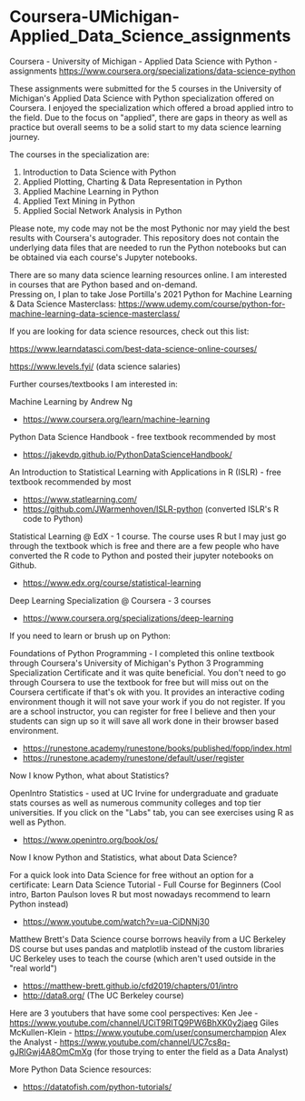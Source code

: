 # Coursera-UMichigan-Applied_Data_Science_assignments
Coursera - University of Michigan - Applied Data Science with Python - assignments
https://www.coursera.org/specializations/data-science-python

These assignments were submitted for the 5 courses in the University of Michigan's Applied Data Science with Python specialization offered on Coursera. I enjoyed the specialization which offered a broad applied intro to the field. Due to the focus on "applied", there are gaps in theory as well as practice but overall seems to be a solid start to my data science learning journey.

The courses in the specialization are:
1. Introduction to Data Science with Python
2. Applied Plotting, Charting & Data Representation in Python
3. Applied Machine Learning in Python
4. Applied Text Mining in Python
5. Applied Social Network Analysis in Python

Please note, my code may not be the most Pythonic nor may yield the best results with Coursera's autograder.
This repository does not contain the underlying data files that are needed to run the Python notebooks but can be obtained via each course's Jupyter notebooks.

There are so many data science learning resources online. I am interested in courses that are Python based and on-demand.  
Pressing on, I plan to take Jose Portilla's 2021 Python for Machine Learning & Data Science Masterclass:
https://www.udemy.com/course/python-for-machine-learning-data-science-masterclass/

If you are looking for data science resources, check out this list:

https://www.learndatasci.com/best-data-science-online-courses/

https://www.levels.fyi/ (data science salaries)

Further courses/textbooks I am interested in:

Machine Learning by Andrew Ng
- https://www.coursera.org/learn/machine-learning

Python Data Science Handbook - free textbook recommended by most
- https://jakevdp.github.io/PythonDataScienceHandbook/

An Introduction to Statistical Learning with Applications in R (ISLR) - free textbook recommended by most
- https://www.statlearning.com/
- https://github.com/JWarmenhoven/ISLR-python (converted ISLR's R code to Python)

Statistical Learning @ EdX - 1 course. The course uses R but I may just go through the textbook which is free and there are a few people who have converted the R code to Python and posted their jupyter notebooks on Github.
- https://www.edx.org/course/statistical-learning

Deep Learning Specialization @ Coursera - 3 courses
- https://www.coursera.org/specializations/deep-learning

If you need to learn or brush up on Python:

Foundations of Python Programming - I completed this online textbook through Coursera's University of Michigan's Python 3 Programming Specialization Certificate and it was quite beneficial. You don't need to go through Coursera to use the textbook for free but will miss out on the Coursera certificate if that's ok with you. It provides an interactive coding environment though it will not save your work if you do not register. If you are a school instructor, you can register for free I believe and then your students can sign up so it will save all work done in their browser based environment.
- https://runestone.academy/runestone/books/published/fopp/index.html
- https://runestone.academy/runestone/default/user/register

Now I know Python, what about Statistics?

OpenIntro Statistics - used at UC Irvine for undergraduate and graduate stats courses as well as numerous community colleges and top tier universities.
If you click on the "Labs" tab, you can see exercises using R as well as Python.
- https://www.openintro.org/book/os/

Now I know Python and Statistics, what about Data Science?

For a quick look into Data Science for free without an option for a certificate:
Learn Data Science Tutorial - Full Course for Beginners (Cool intro, Barton Paulson loves R but most nowadays recommend to learn Python instead)
- https://www.youtube.com/watch?v=ua-CiDNNj30

Matthew Brett's Data Science course borrows heavily from a UC Berkeley DS course but uses pandas and matplotlib instead of the custom libraries UC Berkeley uses to teach the course (which aren't used outside in the "real world")
- https://matthew-brett.github.io/cfd2019/chapters/01/intro
- http://data8.org/ (The UC Berkeley course)

Here are 3 youtubers that have some cool perspectives:
  Ken Jee -  https://www.youtube.com/channel/UCiT9RITQ9PW6BhXK0y2jaeg
  Giles McKullen-Klein - https://www.youtube.com/user/consumerchampion
  Alex the Analyst - https://www.youtube.com/channel/UC7cs8q-gJRlGwj4A8OmCmXg (for those trying to enter the field as a Data Analyst)

More Python Data Science resources:
- https://datatofish.com/python-tutorials/
